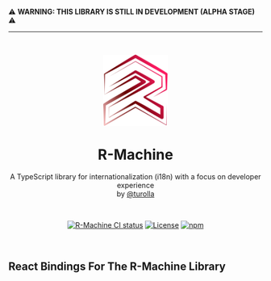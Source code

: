 ⚠️ **WARNING: THIS LIBRARY IS STILL IN DEVELOPMENT (ALPHA STAGE)** ⚠️

---

<br />  
<p align="center">
  <img src="r-machine.logo.svg" width="128px" align="center" alt="R-Machine logo" />
  <h1 align="center">R-Machine</h1>
  <p align="center">
    A TypeScript library for internationalization (i18n) with a focus on developer experience
    <br/>
    by <a href="https://codecarvings.com">@turolla</a>
  </p>
</p>
<br/>

<p align="center">
<a href="https://github.com/codecarvings/r-machine/actions/workflows/ci.yml?query=branch%3Amain"><img src="https://github.com/codecarvings/r-machine/actions/workflows/ci.yml/badge.svg?event=push&branch=main" alt="R-Machine CI status" /></a>
<a href="https://github.com/codecarvings/r-machine/blob/main/LICENSE" rel="nofollow"><img src="https://img.shields.io/github/license/codecarvings/r-machine" alt="License"></a>
<a href="https://www.npmjs.com/package/@r-machine/react" rel="nofollow"><img src="https://img.shields.io/npm/dw/@r-machine/react.svg" alt="npm"></a>
</p>
<br/>

## React Bindings For The R-Machine Library
